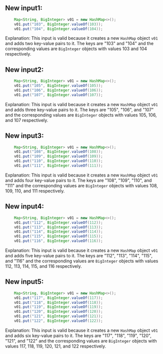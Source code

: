 ## New input1:
```java
    Map<String, BigInteger> v01 = new HashMap<>();
    v01.put("103", BigInteger.valueOf(103));
    v01.put("104", BigInteger.valueOf(104));
```
Explanation: This input is valid because it creates a new `HashMap` object `v01` and adds two key-value pairs to it. The keys are "103" and "104" and the corresponding values are `BigInteger` objects with values 103 and 104 respectively.

## New input2:
```java
    Map<String, BigInteger> v01 = new HashMap<>();
    v01.put("105", BigInteger.valueOf(105));
    v01.put("106", BigInteger.valueOf(106));
    v01.put("107", BigInteger.valueOf(107));
```
Explanation: This input is valid because it creates a new `HashMap` object `v01` and adds three key-value pairs to it. The keys are "105", "106", and "107" and the corresponding values are `BigInteger` objects with values 105, 106, and 107 respectively.

## New input3:
```java
    Map<String, BigInteger> v01 = new HashMap<>();
    v01.put("108", BigInteger.valueOf(108));
    v01.put("109", BigInteger.valueOf(109));
    v01.put("110", BigInteger.valueOf(110));
    v01.put("111", BigInteger.valueOf(111));
```
Explanation: This input is valid because it creates a new `HashMap` object `v01` and adds four key-value pairs to it. The keys are "108", "109", "110", and "111" and the corresponding values are `BigInteger` objects with values 108, 109, 110, and 111 respectively.

## New input4:
```java
    Map<String, BigInteger> v01 = new HashMap<>();
    v01.put("112", BigInteger.valueOf(112));
    v01.put("113", BigInteger.valueOf(113));
    v01.put("114", BigInteger.valueOf(114));
    v01.put("115", BigInteger.valueOf(115));
    v01.put("116", BigInteger.valueOf(116));
```
Explanation: This input is valid because it creates a new `HashMap` object `v01` and adds five key-value pairs to it. The keys are "112", "113", "114", "115", and "116" and the corresponding values are `BigInteger` objects with values 112, 113, 114, 115, and 116 respectively.

## New input5:
```java
    Map<String, BigInteger> v01 = new HashMap<>();
    v01.put("117", BigInteger.valueOf(117));
    v01.put("118", BigInteger.valueOf(118));
    v01.put("119", BigInteger.valueOf(119));
    v01.put("120", BigInteger.valueOf(120));
    v01.put("121", BigInteger.valueOf(121));
    v01.put("122", BigInteger.valueOf(122));
```
Explanation: This input is valid because it creates a new `HashMap` object `v01` and adds six key-value pairs to it. The keys are "117", "118", "119", "120", "121", and "122" and the corresponding values are `BigInteger` objects with values 117, 118, 119, 120, 121, and 122 respectively.